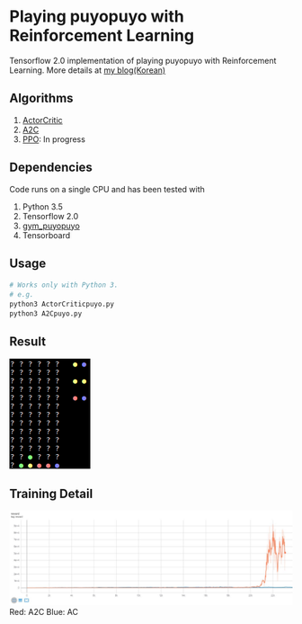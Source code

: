 # Playing puyopuyo with Reinforcement Learning
Tensorflow 2.0 implementation of playing puyopuyo with Reinforcement Learning. More details at [my blog(Korean)](https://queez0405.github.io/posts/)

## Algorithms
1. [ActorCritic](https://github.com/queez0405/puyopuyoRL/blob/master/ActorCriticpuyo.py)
2. [A2C](https://github.com/queez0405/puyopuyoRL/blob/master/A2Cpuyo.py)
3. [PPO](https://github.com/queez0405/puyopuyoRL/blob/master/new_PPopuyo.py): In progress

## Dependencies
Code runs on a single CPU and has been tested with
1. Python 3.5
2. Tensorflow 2.0
3. [gym_puyopuyo](https://github.com/frostburn/gym_puyopuyo)
4. Tensorboard
## Usage
```bash
# Works only with Python 3.
# e.g.
python3 ActorCriticpuyo.py
python3 A2Cpuyo.py
```

## Result

![Result](https://raw.githubusercontent.com/queez0405/queez0405.github.io/master/_posts/puyopuyo/puyo_result.gif)

## Training Detail

![Detail](https://raw.githubusercontent.com/queez0405/queez0405.github.io/master/_posts/puyopuyo/tensorboard_result.JPG)
Red: A2C
Blue: AC
